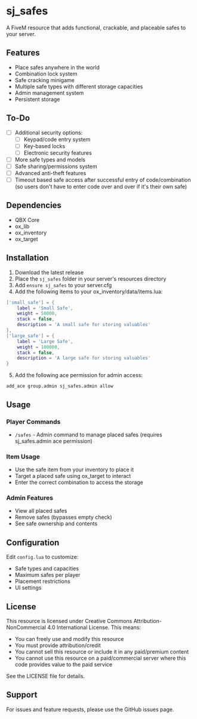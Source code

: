 # sj_safes

A FiveM resource that adds functional, crackable, and placeable safes to your server.

## Features

- Place safes anywhere in the world
- Combination lock system
- Safe cracking minigame
- Multiple safe types with different storage capacities
- Admin management system
- Persistent storage

## To-Do

- [ ] Additional security options:
  - [ ] Keypad/code entry system
  - [ ] Key-based locks
  - [ ] Electronic security features
- [ ] More safe types and models
- [ ] Safe sharing/permissions system
- [ ] Advanced anti-theft features
- [ ] Timeout based safe access after successful entry of code/combination (so users don't have to enter code over and over if it's their own safe)

## Dependencies

- QBX Core
- ox_lib
- ox_inventory
- ox_target

## Installation

1. Download the latest release
2. Place the `sj_safes` folder in your server's resources directory
3. Add `ensure sj_safes` to your server.cfg
4. Add the following items to your ox_inventory/data/items.lua:
```lua
['small_safe'] = {
    label = 'Small Safe',
    weight = 50000,
    stack = false,
    description = 'A small safe for storing valuables'
},
['large_safe'] = {
    label = 'Large Safe',
    weight = 100000,
    stack = false,
    description = 'A large safe for storing valuables'
}
```
5. Add the following ace permission for admin access:
```
add_ace group.admin sj_safes.admin allow
```

## Usage

### Player Commands
- `/safes` - Admin command to manage placed safes (requires sj_safes.admin ace permission)

### Item Usage
- Use the safe item from your inventory to place it
- Target a placed safe using ox_target to interact
- Enter the correct combination to access the storage

### Admin Features
- View all placed safes
- Remove safes (bypasses empty check)
- See safe ownership and contents

## Configuration

Edit `config.lua` to customize:
- Safe types and capacities
- Maximum safes per player
- Placement restrictions
- UI settings

## License

This resource is licensed under Creative Commons Attribution-NonCommercial 4.0 International License. This means:
- You can freely use and modify this resource
- You must provide attribution/credit
- You cannot sell this resource or include it in any paid/premium content
- You cannot use this resource on a paid/commercial server where this code provides value to the paid service

See the LICENSE file for details.

## Support

For issues and feature requests, please use the GitHub issues page.
